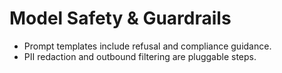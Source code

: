 # Model Safety & Guardrails

- Prompt templates include refusal and compliance guidance.
- PII redaction and outbound filtering are pluggable steps.

